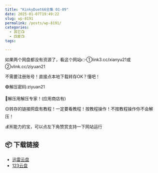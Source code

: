 ```yaml
---
title: "KinkyDuet66合集 01-09"
date: 2025-01-07T19:49:22
slug: wp-8191
permalink: /posts/wp-8191/
categories:
  - 其它📺
  - 四爱📺
tags:

---
```


如果两个网盘都没有资源了，看这个网站👉①link3.cc/xianyu21或②vlink.cc/ziyuan21

不需要注册账号！直接点本地下载转存OK？懂吧！

🟢解压密码:ziyuan21

🔵解压用解压专家！(应用商店有)

🟡转存的链接网盘有教程！一定要看教程！按教程操作！不按教程操作你不会解压！

💰🈶能力的宝，可以点左下角赞赏支持一下网站运行

## 📦 下载链接
- [迅雷云盘](https://blziyuan21.com/pay-download/8191?key=39875d1a2a&down_id=0)
- [123云盘](https://blziyuan21.com/pay-download/8191?key=39875d1a2a&down_id=1)

